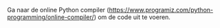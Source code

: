 Ga naar de online Python compiler (https://www.programiz.com/python-programming/online-compiler/) om de code uit te voeren.
